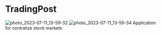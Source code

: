# TradingPost
![photo_2023-07-11_13-59-32](https://github.com/EugenAl/TradingPost/assets/52156951/2ef9905f-80f9-47a9-a872-2396d2334096)
![photo_2023-07-11_13-59-34](https://github.com/EugenAl/TradingPost/assets/52156951/d71f962f-c7e8-41d2-98c6-2576bd7b7793)
Application for centralize stock markets
